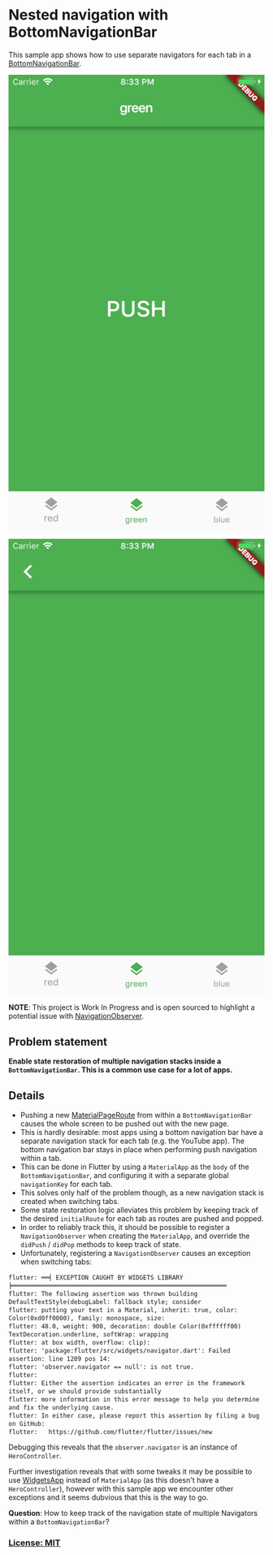 # Nested navigation with BottomNavigationBar

This sample app shows how to use separate navigators for each tab in a [BottomNavigationBar](https://docs.flutter.io/flutter/material/BottomNavigationBar-class.html).

![](screenshots/green-root.png)

![](screenshots/green-detail.png)

**NOTE**: This project is Work In Progress and is open sourced to highlight a potential issue with [NavigationObserver](https://docs.flutter.io/flutter/widgets/NavigatorObserver-class.html).

## Problem statement

**Enable state restoration of multiple navigation stacks inside a `BottomNavigationBar`. This is a common use case for a lot of apps.**

## Details

* Pushing a new [MaterialPageRoute](https://docs.flutter.io/flutter/material/MaterialPageRoute-class.html) from within a `BottomNavigationBar` causes the whole screen to be pushed out with the new page.
* This is hardly desirable: most apps using a bottom navigation bar have a separate navigation stack for each tab (e.g. the YouTube app). The bottom navigation bar stays in place when performing push navigation within a tab.
* This can be done in Flutter by using a `MaterialApp` as the `body` of the `BottomNavigationBar`, and configuring it with a separate global `navigationKey` for each tab.
* This solves only half of the problem though, as a new navigation stack is created when switching tabs.
* Some state restoration logic alleviates this problem by keeping track of the desired `initialRoute` for each tab as routes are pushed and popped.
* In order to reliably track this, it should be possible to register a `NavigationObserver` when creating the `MaterialApp`, and override the `didPush` / `didPop` methods to keep track of state.
* Unfortunately, registering a `NavigationObserver` causes an exception when switching tabs:

```
flutter: ══╡ EXCEPTION CAUGHT BY WIDGETS LIBRARY ╞═══════════════════════════════════════════════════════════
flutter: The following assertion was thrown building DefaultTextStyle(debugLabel: fallback style; consider
flutter: putting your text in a Material, inherit: true, color: Color(0xd0ff0000), family: monospace, size:
flutter: 48.0, weight: 900, decoration: double Color(0xffffff00) TextDecoration.underline, softWrap: wrapping
flutter: at box width, overflow: clip):
flutter: 'package:flutter/src/widgets/navigator.dart': Failed assertion: line 1209 pos 14:
flutter: 'observer.navigator == null': is not true.
flutter:
flutter: Either the assertion indicates an error in the framework itself, or we should provide substantially
flutter: more information in this error message to help you determine and fix the underlying cause.
flutter: In either case, please report this assertion by filing a bug on GitHub:
flutter:   https://github.com/flutter/flutter/issues/new
```

Debugging this reveals that the `observer.navigator` is an instance of `HeroController`.

Further investigation reveals that with some tweaks it may be possible to use [WidgetsApp](https://docs.flutter.io/flutter/widgets/WidgetsApp-class.html) instead of `MaterialApp` (as this doesn't have a `HeroController`), however with this sample app we encounter other exceptions and it seems dubvious that this is the way to go.

**Question**: How to keep track of the navigation state of multiple Navigators within a `BottomNavigationBar`?


### [License: MIT](LICENSE.md)
